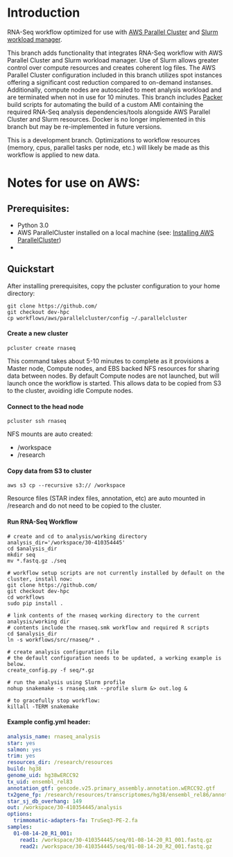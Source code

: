 # Introduction

RNA-Seq workflow optimized for use with [AWS Parallel Cluster](https://aws.amazon.com/hpc/parallelcluster/) and [Slurm workload manager](https://slurm.schedmd.com/documentation.html).

This branch adds functionality that integrates RNA-Seq workflow with AWS Parallel Cluster and Slurm workload manager. Use of Slurm allows greater control over compute resources and creates coherent log files. The AWS Parallel Cluster configuration included in this branch utilizes spot instances offering a significant cost reduction compared to on-demand instanses. Additionally, compute nodes are autoscaled to meet analysis workload and are terminated when not in use for 10 minutes. This branch includes [Packer](https://www.packer.io) build scripts for automating the build of a custom AMI containing the required RNA-Seq analysis dependencies/tools alongside AWS Parallel Cluster and Slurm resources. Docker is no longer implemented in this branch but may be re-implemented in future versions.

This is a development branch. Optimizations to workflow resources (memory, cpus, parallel tasks per node, etc.) will likely be made as this workflow is applied to new data.

# Notes for use on AWS:

## Prerequisites:
- Python 3.0 
- AWS ParallelCluster installed on a local machine (see: [Installing AWS ParallelCluster](https://docs.aws.amazon.com/parallelcluster/latest/ug/install.html))
- 

## Quickstart
After installing prerequisites, copy the pcluster configuration to your home directory:
```
git clone https://github.com/
git checkout dev-hpc
cp workflows/aws/parallelcluster/config ~/.parallelcluster
```

#### Create a new cluster
```
pcluster create rnaseq
```
This command takes about 5-10 minutes to complete as it provisions a Master node, Compute nodes, and EBS backed NFS resources for sharing data between nodes. By default Compute nodes are not launched, but will launch once the workflow is started. This allows data to be copied from S3 to the cluster, avoiding idle Compute nodes. 

#### Connect to the head node
```
pcluster ssh rnaseq
```
NFS mounts are auto created:
- /workspace
- /research

#### Copy data from S3 to cluster
```
aws s3 cp --recursive s3:// /workspace
```
Resource files (STAR index files, annotation, etc) are auto mounted in /research and do not need to be copied to the cluster. 

#### Run RNA-Seq Workflow
```
# create and cd to analysis/working directory
analysis_dir='/workspace/30-410354445'
cd $analysis_dir
mkdir seq
mv *.fastq.gz ./seq

# workflow setup scripts are not currently installed by default on the cluster, install now:
git clone https://github.com/ 
git checkout dev-hpc
cd workflows
sudo pip install .

# link contents of the rnaseq working directory to the current analysis/working dir
# contents include the rnaseq.smk workflow and required R scripts
cd $analysis_dir
ln -s workflows/src/rnaseq/* .

# create analysis configuration file
# the default configuration needs to be updated, a working example is below.
create_config.py -f seq/*.gz

# run the analysis using Slurm profile
nohup snakemake -s rnaseq.smk --profile slurm &> out.log &

# to gracefully stop workflow:
killall -TERM snakemake
```

#### Example config.yml header:
```yml
analysis_name: rnaseq_analysis
star: yes
salmon: yes
trim: yes
resources_dir: /research/resources
build: hg38
genome_uid: hg38wERCC92
tx_uid: ensembl_rel83
annotation_gtf: gencode.v25.primary_assembly.annotation.wERCC92.gtf
tx2gene_fp: /research/resources/transcriptomes/hg38/ensembl_rel86/annotation/tx2gene/tx2gene.EnsDb.Hsapiens.v86.csv
star_sj_db_overhang: 149
out: /workspace/30-410354445/analysis
options:
  trimmomatic-adapters-fa: TruSeq3-PE-2.fa
samples:
  01-08-14-20_R1_001:
    read1: /workspace/30-410354445/seq/01-08-14-20_R1_001.fastq.gz
    read2: /workspace/30-410354445/seq/01-08-14-20_R2_001.fastq.gz
```